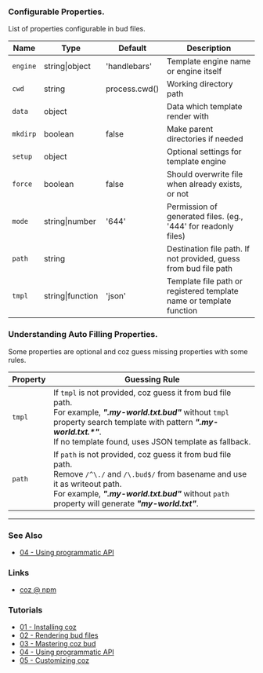 ### Configurable Properties.

List of properties configurable in bud files.

| Name | Type | Default | Description |
| ----- | ----- | ----- | ----- |
| `engine` | string&#124;object | &#x27;handlebars&#x27; | Template engine name or engine itself |
| `cwd` | string | process.cwd() | Working directory path |
| `data` | object |  | Data which template render with |
| `mkdirp` | boolean | false | Make parent directories if needed |
| `setup` | object |  | Optional settings for template engine |
| `force` | boolean | false | Should overwrite file when already exists, or not |
| `mode` | string&#124;number | &#x27;644&#x27; | Permission of generated files. (eg., &#x27;444&#x27; for readonly files) |
| `path` | string |  | Destination file path. If not provided, guess from bud file path |
| `tmpl` | string&#124;function | &#x27;json&#x27; | Template file path or registered template name or template function |



### Understanding Auto Filling Properties.

Some properties are optional and coz guess missing properties with some rules.

| Property | Guessing Rule |
| --- | --- |
| `tmpl` | If `tmpl` is not provided, coz guess it from bud file path. <br/> For example, **_".my-world.txt.bud"_** without `tmpl` property  search template with pattern **_".my-world.txt.\*"_**. <br/> If no template found, uses JSON template as fallback. |
| `path` | If `path` is not provided, coz guess it from bud file path. <br/> Remove `/^\./` and `/\.bud$/` from basename and use it as writeout path. <br/> For example, **_".my-world.txt.bud"_** without `path` property will generate **_"my-world.txt"_**. |


___

### See Also

<!-- See also start -->

+ [04 - Using programmatic API][tutorial_04_using_programmatic_ap_i_url]

<!-- See also end -->

### Links

+ [coz @ npm][my_npm_url]


### Tutorials

<!-- Tutorials start -->

+ [01 - Installing coz][tutorial_01_installing_coz_url]
+ [02 - Rendering bud files][tutorial_02_rendering_bud_files_url]
+ [03 - Mastering coz bud][tutorial_03_mastering_coz_bud_url]
+ [04 - Using programmatic API][tutorial_04_using_programmatic_ap_i_url]
+ [05 - Customizing coz][tutorial_05_customizing_coz_url]

<!-- Tutorials end -->


<!-- URLs start -->

[nodejs_url]: http://nodejs.org/
[nodejs_download_url]: https://nodejs.org/download/
[npm_url]: https://www.npmjs.com/
[nvm_url]: https://github.com/creationix/nvm
[my_npm_url]: http://www.npmjs.org/package/coz
[tutorial_01_installing_coz_url]: 01%20-%20Installing%20coz.md
[tutorial_02_rendering_bud_files_url]: 02%20-%20Rendering%20bud%20files.md
[tutorial_03_mastering_coz_bud_url]: 03%20-%20Mastering%20coz%20bud.md
[tutorial_04_using_programmatic_ap_i_url]: 04%20-%20Using%20programmatic%20API.md
[tutorial_05_customizing_coz_url]: 05%20-%20Customizing%20coz.md

<!-- URLs end -->